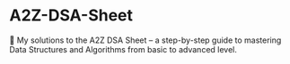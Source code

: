 # A2Z-DSA-Sheet
📘 My solutions to the A2Z DSA Sheet – a step-by-step guide to mastering Data Structures and Algorithms from basic to advanced level.
